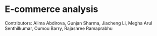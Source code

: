 # E-commerce analysis
Contributors: Alima Abdirova, Gunjan Sharma, Jiacheng Li, Megha Arul Senthilkumar, Oumou Barry, Rajashree Ramaprabhu
